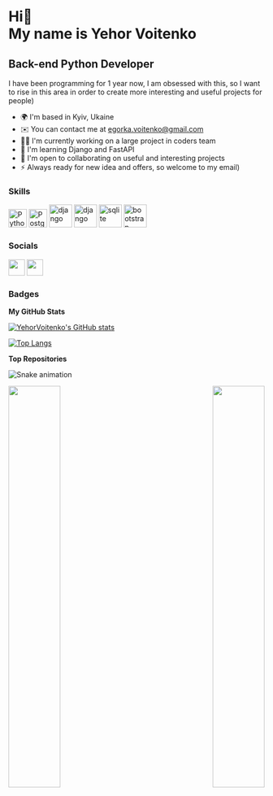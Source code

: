 Hi👋 <br>
My name is **Yehor Voitenko**
======================================================================================================================================

Back-end Python Developer
----------------

I have been programming for 1 year now, I am obsessed with this, so I want to rise in this area in order to create more interesting and useful projects for people)

* 🌍  I'm based in Kyiv, Ukaine
* ✉️  You can contact me at [egorka.voitenko@gmail.com](mailto:egorka.voitenko@gmail.com)
* 🙋‍♂️  I'm currently working on a large project in coders team
* 🧠  I'm learning Django and FastAPI
* 🤝  I'm open to collaborating on useful and interesting projects
* ⚡  Always ready for new idea and offers, so welcome to my email)

### Skills

<p align="left">
<a href="https://www.python.org/" target="_blank" rel="noreferrer"><img src="https://raw.githubusercontent.com/danielcranney/readme-generator/main/public/icons/skills/python-colored.svg" width="36" height="36" alt="Python" /></a>
<a href="https://www.postgresql.org/" target="_blank" rel="noreferrer"><img src="https://raw.githubusercontent.com/danielcranney/readme-generator/main/public/icons/skills/postgresql-colored.svg" width="36" height="36" alt="PostgreSQL" /></a>
 <img src="https://cdn.worldvectorlogo.com/logos/django.svg" alt="django" width="45" height="45"/>
  <img src="https://cdn.worldvectorlogo.com/logos/fastapi.svg" alt="django" width="45" height="45"/>
  <img src="https://cdn.worldvectorlogo.com/logos/sqlite.svg" alt="sqlite" width="45" height="45"/>
   <img src="https://cdn.worldvectorlogo.com/logos/bootstrap.svg" alt="bootstrap" width="45" height="45"/>


</p>

### Socials

<p align="left"> <a href="https://www.github.com/YehorVoitenko" target="_blank" rel="noreferrer"><img src="https://raw.githubusercontent.com/danielcranney/readme-generator/main/public/icons/socials/github-dark.svg" width="32" height="32" /></a> <a href="http://www.instagram.com/egoorra._" target="_blank" rel="noreferrer"><img src="https://raw.githubusercontent.com/danielcranney/readme-generator/main/public/icons/socials/instagram.svg" width="32" height="32" /></a></p>

### Badges

<b>My GitHub Stats</b>

<a href="http://www.github.com/YehorVoitenko"><img src="https://github-readme-stats.vercel.app/api?username=YehorVoitenko&show_icons=true&hide=stars,issues,&count_private=true&title_color=84cc16&text_color=ffffff&icon_color=84cc16&bg_color=22272e&hide_border=true&show_icons=true" alt="YehorVoitenko's GitHub stats" /></a>

[![Top Langs](https://github-readme-stats.vercel.app/api/top-langs/?username=YehorVoitenko&hide_progress=true)](https://github.com/anuraghazra/github-readme-stats)

<b>Top Repositories</b>

![Snake animation](https://github.com/thepiyushmalhotra/thepiyushmalhotra/blob/output/github-contribution-grid-snake.svg)

<div width="100%" align="center"><a href="https://github.com/YehorVoitenko/AlliasBot" align="left"><img align="left" width="45%" src="https://github-readme-stats.vercel.app/api/pin/?username=YehorVoitenko&repo=AlliasBot&title_color=84cc16&text_color=ffffff&icon_color=84cc16&bg_color=22272e&hide_border=true&locale=en" /></a><a href="https://github.com/YehorVoitenko/CharitySolution" align="right"><img align="right" width="45%" src="https://github-readme-stats.vercel.app/api/pin/?username=YehorVoitenko&repo=CharitySolution&title_color=84cc16&text_color=ffffff&icon_color=84cc16&bg_color=22272e&hide_border=true&locale=en" /></a></div><br /><br /><br /><br /><br /><br /><br />

